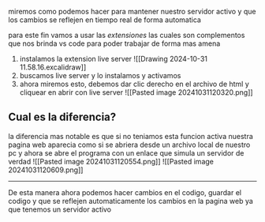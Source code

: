 miremos como podemos hacer para mantener nuestro servidor activo y que los cambios se reflejen en tiempo real de forma automatica 

para este fin vamos a usar las *extensiones* las cuales son complementos que nos brinda vs code para poder trabajar de forma mas amena

1. instalamos la extension live server 
![[Drawing 2024-10-31 11.58.16.excalidraw]]
2. buscamos live server y lo instalamos y activamos
3. ahora miremos esto, debemos dar clic derecho en el archivo de html y cliquear en abrir con live server 
![[Pasted image 20241031120320.png]]
## Cual es la diferencia? 
la diferencia mas notable es que si no teniamos esta funcion activa nuestra pagina web aparecia como si se abriera desde un archivo local de nuestro pc y ahora se abre el programa con un enlace que simula un servidor de verdad 
![[Pasted image 20241031120554.png]]
![[Pasted image 20241031120609.png]]
_________________________________________________________________________
De esta manera ahora podemos hacer cambios en el codigo, guardar el codigo y que se reflejen automaticamente los cambios en la pagina web ya que tenemos un servidor activo 
